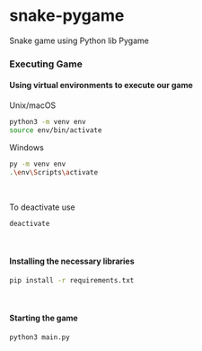 # snake-pygame
Snake game using Python lib Pygame

### Executing Game

#### Using virtual environments to execute our game
Unix/macOS
~~~sh
python3 -m venv env
source env/bin/activate
~~~

Windows
~~~sh
py -m venv env
.\env\Scripts\activate
~~~

<br>

To deactivate use
~~~sh
deactivate
~~~

<br>

#### Installing the necessary libraries
~~~sh
pip install -r requirements.txt
~~~

<br>

#### Starting the game
~~~sh
python3 main.py
~~~
